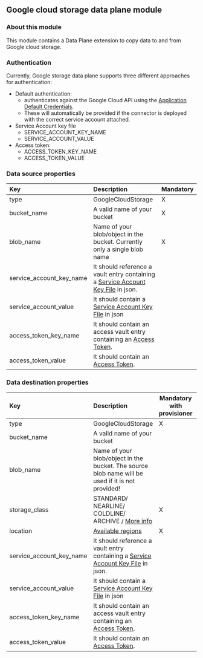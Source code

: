 ## Google cloud storage data plane module

### About this module

This module contains a Data Plane extension to copy data to and from Google cloud storage.

### Authentication

Currently, Google storage data plane supports three different approaches for authentication:
* Default authentication:
  * authenticates against the Google Cloud API using the [Application Default Credentials](https://cloud.google.com/docs/authentication#adc).
  * These will automatically be provided if the connector is deployed with the correct service account attached.
* Service Account key file
  * SERVICE_ACCOUNT_KEY_NAME 
  * SERVICE_ACCOUNT_VALUE 
* Access token:
  * ACCESS_TOKEN_KEY_NAME 
  * ACCESS_TOKEN_VALUE

### Data source properties

| Key               | Description                                                                                                    | Mandatory |
|:------------------|:---------------------------------------------------------------------------------------------------------------|---|
| type | GoogleCloudStorage                                                                                             | X |
| bucket_name | A valid name of your bucket                                                                                    | X |
| blob_name | Name of your blob/object in the bucket. Currently only a single blob name                                      | X |
| service_account_key_name | It should reference a vault entry containing a [Service Account Key File](https://docs.microsoft.com) in json. |  |
| service_account_value | It should contain a [Service Account Key File](https://docs.microsoft.com) in json                             |  |
| access_token_key_name | It should contain an access vault entry containing an [Access Token](https://docs.microsoft.com).              |  |
| access_token_value | It should contain an [Access Token](https://docs.microsoft.com).                                               |  |

### Data destination properties

| Key               | Description                                                                                                    | Mandatory with provisioner | Mandatory without provisioner |
|:------------------|:---------------------------------------------------------------------------------------------------------------|----------------------------|---------------------------|
| type | GoogleCloudStorage                                                                                             | X                          | X                         |
| bucket_name | A valid name of your bucket                                                                                    |                           | X                         |
| blob_name | Name of your blob/object in the bucket. The source blob name will be used if it is not provided!               |                           |                           |
| storage_class | STANDARD/ NEARLINE/ COLDLINE/ ARCHIVE / [More info](https://cloud.google.com/storage/docs/storage-classes)     | X                          |                           |
| location | [Available regions](https://cloud.google.com/storage/docs/locations#location-r)                                | X                          |                           |
| service_account_key_name | It should reference a vault entry containing a [Service Account Key File](https://docs.microsoft.com) in json. |  |
| service_account_value | It should contain a [Service Account Key File](https://docs.microsoft.com) in json                             |  |
| access_token_key_name | It should contain an access vault entry containing an [Access Token](https://docs.microsoft.com).              |  |
| access_token_value | It should contain an [Access Token](https://docs.microsoft.com).                                               |  |
